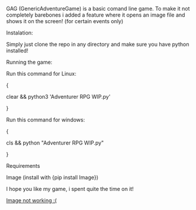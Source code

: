 GAG (GenericAdventureGame)
is a basic comand line game.
To make it not completely barebones 
i added a feature where it opens an 
image file and shows it on the screen! (for certain events only)

Instalation:
 
Simply just clone the repo in any directory and make sure you have python installed!


Running the game:

Run this command for Linux:

{    

clear && python3 'Adventurer RPG WIP.py'

}

Run this command for windows:

{

cls && python "Adventurer RPG WIP.py"

}


Requirements

Image (install with {pip install Image})

I hope you like my game, i spent quite the time on it!

[Image not working :(](https://cdn130.picsart.com/317700705141211.png)
